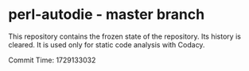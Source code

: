# perl-autodie - master branch

This repository contains the frozen state of the repository.
Its history is cleared. It is used only for static code
analysis with Codacy.

Commit Time: 1729133032